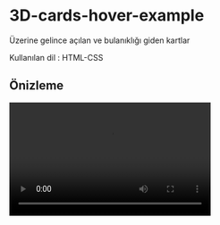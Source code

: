 # 3D-cards-hover-example
Üzerine gelince açılan ve bulanıklığı giden kartlar

Kullanılan dil : HTML-CSS

## Önizleme

<video width="360" height="203" controls="controls">
  <source src="https://github.com/Hamza-Eren/3D-cards-hover-example/blob/main/önizlemeler/önizleme.mp4" type="video/mp4"/>
  Tarayıcınız video etiketini desteklemiyor.
</video>
